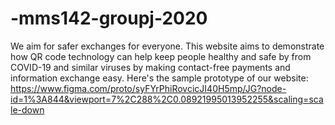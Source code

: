 # -mms142-groupj-2020
We aim for safer exchanges for everyone. 
This website aims to demonstrate how QR code technology can help keep people healthy and safe by from COVID-19 and similar viruses by making contact-free payments and information exchange easy. 
Here's the sample prototype of our website: https://www.figma.com/proto/syFYrPhiRovcicJI40H5mp/JG?node-id=1%3A844&viewport=7%2C288%2C0.08921995013952255&scaling=scale-down
